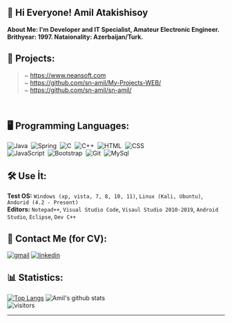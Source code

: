 <!-- 
Author: S-n Amil
Created Date: 30.07.2021
Last Updated: 24.08.2021
Location: Azebaijan
-->


## 👋 Hi  Everyone! Amil Atakishisoy

**About Me: I'm Developer and IT Specialist, Amateur Electronic Engineer. Brithyear: 1997. Nataionality: Azerbaijan/Turk.**

## 📂 Projects:
> ~ https://www.neansoft.com <br>
> ~ https://github.com/sn-amil/My-Projects-WEB/ <br>
> ~ https://github.com/sn-amil/sn-amil/

&nbsp;

## 🖥️ Programming Languages:
![Java](https://img.shields.io/badge/-Java-05122A?style=flat&logo=Java&logoColor=FFA518)&nbsp;
![Spring](https://img.shields.io/badge/-Spring-05122A?style=flat&logoColor=007ACC)&nbsp;
![C](https://img.shields.io/badge/-C-05122A?style=flat&logo=C&logoColor=A8B9CC)&nbsp;
![C++](https://img.shields.io/badge/-C++-05122A?style=flat&logo=C%2B%2B&logoColor=00599C)&nbsp;
![HTML](https://img.shields.io/badge/-HTML-05122A?style=flat&logo=HTML5)&nbsp;
![CSS](https://img.shields.io/badge/-CSS-05122A?style=flat&logo=CSS3&logoColor=1572B6)\
![JavaScript](https://img.shields.io/badge/-JavaScript-05122A?style=flat&logoColor=007ACC)&nbsp;
![Bootstrap](https://img.shields.io/badge/-Bootstrap-05122A?style=flat&logo=bootstrap&logoColor=563D7C)&nbsp;
![Git](https://img.shields.io/badge/-Git-05122A?style=flat&logo=git)&nbsp;
![MySql](https://img.shields.io/badge/-MySql-05122A?style=flat&logoColor=007ACC)&nbsp;


## 🛠 Use İt:
**Test OS:** `Windows (xp, vista, 7, 8, 10, 11)`, `Linux (Kali, Ubuntu)`, `Andorid (4.2 - Present)` <br>
**Editors:** `Notepad++`, `Visual Studio Code`, `Visaul Studio 2010-2019`, `Android Studio`, `Eclipse`, `Dev C++` <br>

## 👤 Contact Me (for CV):
[![gmail](https://img.shields.io/badge/Gmail-D14836?style=for-the-badge&logo=gmail&logoColor=white)][1]
[![linkedin](https://img.shields.io/badge/LinkedIn-0077B5?style=for-the-badge&logo=linkedin&logoColor=white)][2]


[1]: mailto:amilsn7@gmail.com
[2]: https://www.linkedin.com/in/sn-amil/

## 📊 Statistics:
[![Top Langs](https://github-readme-stats.vercel.app/api/top-langs/?username=sn-amil&theme=radical&show_icons=true)](https://github.com/anuraghazra/github-readme-stats)
![Amil's github stats](https://github-readme-stats.vercel.app/api?username=sn-amil&theme=radical&show_icons=true) <br>
![visitors](https://visitor-badge.glitch.me/badge?page_id=sn.amil)

<hr>
